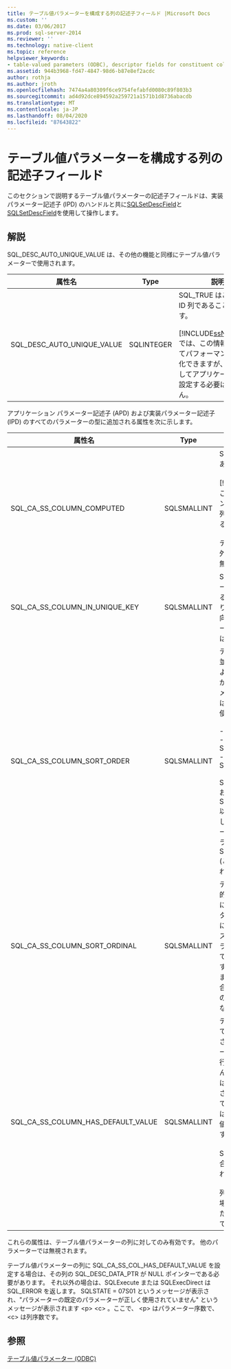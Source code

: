```yaml
---
title: テーブル値パラメーターを構成する列の記述子フィールド |Microsoft Docs
ms.custom: ''
ms.date: 03/06/2017
ms.prod: sql-server-2014
ms.reviewer: ''
ms.technology: native-client
ms.topic: reference
helpviewer_keywords:
- table-valued parameters (ODBC), descriptor fields for constituent columns
ms.assetid: 944b3968-fd47-4847-98d6-b87e8ef2acdc
author: rothja
ms.author: jroth
ms.openlocfilehash: 7474a4a80309f6ce9754fefabfd0080c89f803b3
ms.sourcegitcommit: ad4d92dce894592a259721a1571b1d8736abacdb
ms.translationtype: MT
ms.contentlocale: ja-JP
ms.lasthandoff: 08/04/2020
ms.locfileid: "87643822"
---
```

# <a name="descriptor-fields-for-table-valued-parameter-constituent-columns"></a>テーブル値パラメーターを構成する列の記述子フィールド
  このセクションで説明するテーブル値パラメーターの記述子フィールドは、実装パラメーター記述子 (IPD) のハンドルと共に[SQLSetDescField](../native-client-odbc-api/sqlsetdescfield.md)と[SQLSetDescField](../native-client-odbc-api/sqlsetdescfield.md)を使用して操作します。  
  
## <a name="remarks"></a>解説  
 SQL_DESC_AUTO_UNIQUE_VALUE は、その他の機能と同様にテーブル値パラメーターで使用されます。  
  
|属性名|Type|説明|  
|--------------------|----------|-----------------|  
|SQL_DESC_AUTO_UNIQUE_VALUE|SQLINTEGER|SQL_TRUE はこの列が ID 列であることを示します。<br /><br /> [!INCLUDE[ssNoVersion](../../includes/ssnoversion-md.md)]では、この情報を使用してパフォーマンスを最適化できますが、id 列に対してアプリケーションを設定する必要はありません。|  
  
 アプリケーション パラメーター記述子 (APD) および実装パラメーター記述子 (IPD) のすべてのパラメーターの型に追加される属性を次に示します。  
  
|属性名|Type|説明|  
|--------------------|----------|-----------------|  
|SQL_CA_SS_COLUMN_COMPUTED|SQLSMALLINT|SQL_TRUE はこの列が計算列であることを示します。<br /><br /> [!INCLUDE[ssNoVersion](../../includes/ssnoversion-md.md)]では、この情報を使用してパフォーマンスを最適化できますが、計算列にアプリケーションを設定する必要はありません。<br /><br /> テーブル値パラメーターの列以外のバインドでは、この属性は無視されます。|  
|SQL_CA_SS_COLUMN_IN_UNIQUE_KEY|SQLSMALLINT|SQL_TRUE はテーブル値パラメーターの列が一意キーに参加することを示します。 これにより、クエリのパフォーマンスが向上します。 テーブル値パラメーターの列以外のバインドでは、この属性は無視されます。|  
|SQL_CA_SS_COLUMN_SORT_ORDER|SQLSMALLINT|テーブル値パラメーターの列の並べ替え順を示します。 これにより、クエリのパフォーマンスが向上します。 テーブル値パラメーターの列以外のバインドでは、この属性は無視されます。 使用できる値を次に示します。<br /><br /> -SQL_SS_ASCENDING_ORDER<br />-SQL_SS_DESCENDING_ORDER<br />-SQL_SS_ORDER_UNSPECIFIED<br /><br /> SQL_SS_ASCENDING_ORDER および SQL_SS_DESCENDING_ORDER 以外の値の場合、"属性の値が正しくありません" というメッセージで SQLSTATE HY024 のエラーが生成され、この値は SQL_SS_ORDER_UNSPECIFIED (この属性の既定値) として扱われます。|  
|SQL_CA_SS_COLUMN_SORT_ORDINAL|SQLSMALLINT|テーブル値パラメーターの全体的な順序を定義する列セット内における、テーブル値パラメーター列の序数を示します。 これにより、クエリのパフォーマンスが向上します。 テーブル値パラメーターの列以外のバインドでは、この属性は無視されます。 並べ替えの序数は 1 から始まります。 値が 0 (既定値) の場合は、テーブル値パラメーターの列に列の順序が設定されていないことを示します。|  
|SQL_CA_SS_COLUMN_HAS_DEFAULT_VALUE|SQLSMALLINT|テーブル値パラメーターのすべての行にこの列の既定値が設定されるかどうかを示します。 テーブル値パラメーターの場合、行ごとに既定値を選択できません。 値が SQL_FALSE の場合は、行に既定値以外の値が設定されることを示します。 既定値です。 値が SQL_TRUE の場合は、この列のすべての行に既定値が設定されることを示します。<br /><br /> SQL_TRUE に設定されている場合、データはサーバーに送信されません。<br /><br /> 列の値がサーバー処理で不要な場合、このフィールドは ID 列または計算列でも使用することができます。|  
  
 これらの属性は、テーブル値パラメーターの列に対してのみ有効です。 他のパラメーターでは無視されます。  
  
 テーブル値パラメーターの列に SQL_CA_SS_COL_HAS_DEFAULT_VALUE を設定する場合は、その列の SQL_DESC_DATA_PTR が NULL ポインターである必要があります。 それ以外の場合は、SQLExecute または SQLExecDirect は SQL_ERROR を返します。 SQLSTATE = 07S01 というメッセージが表示され、"パラメーターの既定のパラメーターが正しく使用されていません" というメッセージが表示されます \<p> \<c> 。ここで、 \<p> はパラメーター序数で、 \<c> は列序数です。  
  
## <a name="see-also"></a>参照  
 [テーブル値パラメーター &#40;ODBC&#41;](table-valued-parameters-odbc.md)  
  
  
